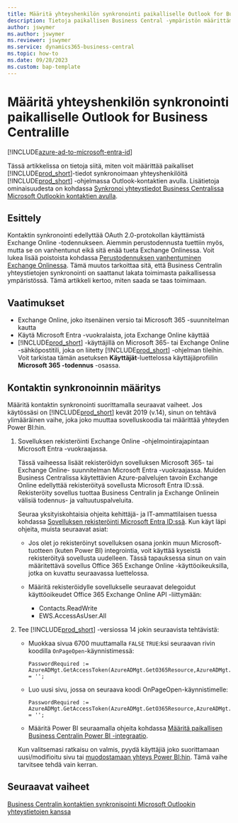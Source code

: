 ```yaml
---
title: Määritä yhteyshenkilön synkronointi paikalliselle Outlook for Business Centralille
description: Tietoja paikallisen Business Central -ympäristön määrittämisestä synkronoimaan yhteyshenkilöitä Business Centralissa ja Outlookissa.
author: jswymer
ms.author: jswymer
ms.reviewer: jswymer
ms.service: dynamics365-business-central
ms.topic: how-to
ms.date: 09/28/2023
ms.custom: bap-template
---
```


# Määritä yhteyshenkilön synkronointi paikalliselle Outlook for Business Centralille

[!INCLUDE[azure-ad-to-microsoft-entra-id](~/../shared-content/shared/azure-ad-to-microsoft-entra-id.md)]

Tässä artikkelissa on tietoja siitä, miten voit määrittää paikalliset [!INCLUDE[prod_short](includes/prod_short.md)]-tiedot synkronoimaan yhteyshenkilöitä [!INCLUDE[prod_short](includes/prod_short.md)] -ohjelmassa Outlook-kontaktien avulla. Lisätietoja ominaisuudesta on kohdassa [Synkronoi yhteystiedot Business Centralissa Microsoft Outlookin kontaktien avulla](admin-synchronize-outlook-contacts.md).

## Esittely

Kontaktin synkronointi edellyttää OAuth 2.0-protokollan käyttämistä Exchange Online -todennukseen. Aiemmin perustodennusta tuettiin myös, mutta se on vanhentunut eikä sitä enää tueta Exchange Onlinessa. Voit lukea lisää poistoista kohdassa [Perustodennuksen vanhentuminen Exchange Onlinessa](/exchange/clients-and-mobile-in-exchange-online/deprecation-of-basic-authentication-exchange-online). Tämä muutos tarkoittaa sitä, että Business Centralin yhteystietojen synkronointi on saattanut lakata toimimasta paikallisessa ympäristössä. Tämä artikkeli kertoo, miten saada se taas toimimaan.

## Vaatimukset

- Exchange Online, joko itsenäinen versio tai Microsoft 365 -suunnitelman kautta  
- Käytä Microsoft Entra -vuokralaista, jota Exchange Online käyttää
- [!INCLUDE[prod_short](includes/prod_short.md)] -käyttäjillä on Microsoft 365- tai Exchange Online -sähköpostitili, joka on liitetty [!INCLUDE[prod_short](includes/prod_short.md)] -ohjelman tileihin. Voit tarkistaa tämän asetuksen **Käyttäjät**-luettelossa käyttäjäprofiilin **Microsoft 365 -todennus** -osassa. 

## Kontaktin synkronoinnin määritys

Määritä kontaktin synkronointi suorittamalla seuraavat vaiheet. Jos käytössäsi on [!INCLUDE[prod_short](includes/prod_short.md)] kevät 2019 (v.14), sinun on tehtävä ylimääräinen vaihe, joka joko muuttaa sovelluskoodia tai määrittää yhteyden Power BI:hin.

1. <a name="registerapp"></a>Sovelluksen rekisteröinti Exchange Online -ohjelmointirajapintaan Microsoft Entra -vuokraajassa.

   Tässä vaiheessa lisäät rekisteröidyn sovelluksen Microsoft 365- tai Exchange Online- suunnitelman Microsoft Entra -vuokraajassa. Muiden Business Centralissa käytettävien Azure-palvelujen tavoin Exchange Online edellyttää rekisteröityä sovellusta Microsoft Entra ID:ssä. Rekisteröity sovellus tuottaa Business Centralin ja Exchange Onlinein välisiä todennus- ja valtuutuspalveluita.

   Seuraa yksityiskohtaisia ohjeita kehittäjä- ja IT-ammattilaisen tuessa kohdassa [Sovelluksen rekisteröinti Microsoft Entra ID:ssä](/dynamics365/business-central/dev-itpro/administration/register-app-azure#register-an-application-in-azure-active-directory). Kun käyt läpi ohjeita, muista seuraavat asiat:

   - Jos olet jo rekisteröinyt sovelluksen osana jonkin muun Microsoft-tuotteen (kuten Power BI) integrointia, voit käyttää kyseistä rekisteröityä sovellusta uudelleen. Tässä tapauksessa sinun on vain määritettävä sovellus Office 365 Exchange Online -käyttöoikeuksilla, jotka on kuvattu seuraavassa luettelossa.

   - Määritä rekisteröidylle sovellukselle seuraavat delegoidut käyttöoikeudet Office 365 Exchange Online API -liittymään:

     - Contacts.ReadWrite
     - EWS.AccessAsUser.All

2. Tee [!INCLUDE[prod_short](includes/prod_short.md)] -versiossa 14 jokin seuraavista tehtävistä:

   - Muokkaa sivua 6700 muuttamalla `FALSE` `TRUE`:ksi seuraavan rivin koodilla `OnPageOpen`-käynnistimessä:

     ```
     PasswordRequired := AzureADMgt.GetAccessToken(AzureADMgt.GetO365Resource,AzureADMgt.GetO365ResourceName,TRUE) = '';
     ```

   - Luo uusi sivu, jossa on seuraava koodi OnPageOpen-käynnistimelle:

     ```
     PasswordRequired := AzureADMgt.GetAccessToken(AzureADMgt.GetO365Resource,AzureADMgt.GetO365ResourceName,TRUE) = '';
     ```

   - Määritä Power BI seuraamalla ohjeita kohdassa [Määritä paikallisen Business Centralin Power BI -integraatio](admin-powerbi-setup.md#setup).

   Kun valitsemasi ratkaisu on valmis, pyydä käyttäjiä joko suorittamaan uusi/modifioitu sivu tai [muodostamaan yhteys Power BI:hin](across-working-with-powerbi.md#connect). Tämä vaihe tarvitsee tehdä vain kerran.

## Seuraavat vaiheet

[Business Centralin kontaktien synkronisointi Microsoft Outlookin yhteystietojen kanssa](admin-synchronize-outlook-contacts.md)  

